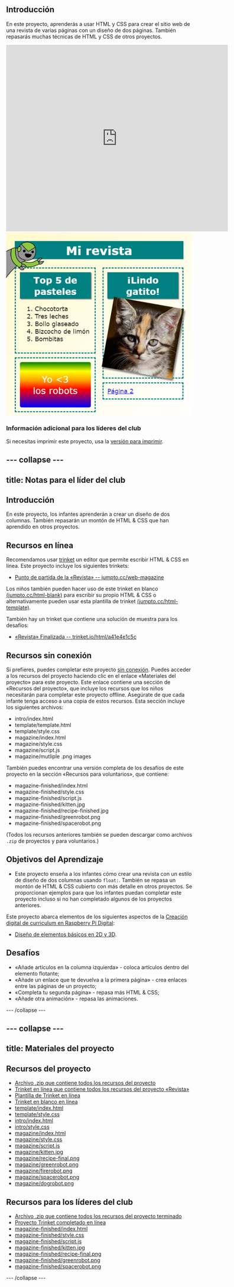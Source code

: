 ## Introducción

En este proyecto, aprenderás a usar HTML y CSS para crear el sitio web de una revista de varias páginas con un diseño de dos páginas. También repasarás muchas técnicas de HTML y CSS de otros proyectos.

<div class="trinket">
  <iframe src="https://trinket.io/embed/html/a41e4e1c5c?outputOnly=true&start=result" width="600" height="505" frameborder="0" marginwidth="0" marginheight="0" allowfullscreen>
  </iframe>
  <img src="images/magazine-final.png">
</div>

### Información adicional para los líderes del club

Si necesitas imprimir este proyecto, usa la [versión para imprimir](https://projects.raspberrypi.org/en/projects/magazine/print).

## \--- collapse \---

## title: Notas para el líder del club

## Introducción

En este proyecto, los infantes aprenderán a crear un diseño de dos columnas. También repasarán un montón de HTML & CSS que han aprendido en otros proyectos.

## Recursos en línea

Recomendamos usar [trinket](https://trinket.io/) un editor que permite escribir HTML & CSS en línea. Este proyecto incluye los siguientes trinkets:

* [Punto de partida de la «Revista» -- jumpto.cc/web-magazine](http://jumpto.cc/web-magazine)

Los niños también pueden hacer uso de este trinket en blanco [(jumpto.cc/html-blank)](http://jumpto.cc/html-blank) para escribir su propio HTML & CSS o alternativamente pueden usar esta plantilla de trinket [(jumpto.cc/html-template)](http://jumpto.cc/html-template).

También hay un trinket que contiene una solución de muestra para los desafíos:

* [«Revista» Finalizada -- trinket.io/html/a41e4e1c5c](https://trinket.io/html/a41e4e1c5c)

## Recursos sin conexión

Si prefieres, puedes completar este proyecto [sin conexión](https://www.codeclubprojects.org/en-GB/resources/webdev-working-offline/). Puedes acceder a los recursos del proyecto haciendo clic en el enlace «Materiales del proyecto» para este proyecto. Este enlace contiene una sección de «Recursos del proyecto», que incluye los recursos que los niños necesitarán para completar este proyecto offline. Asegúrate de que cada infante tenga acceso a una copia de estos recursos. Esta sección incluye los siguientes archivos:

* intro/index.html
* template/template.html
* template/style.css
* magazine/index.html
* magazine/style.css
* magazine/script.js
* magazine/mutliple .png images

También puedes encontrar una versión completa de los desafíos de este proyecto en la sección «Recursos para voluntarios», que contiene:

* magazine-finished/index.html
* magazine-finished/style.css
* magazine-finished/script.js
* magazine-finished/kitten.jpg
* magazine-finished/recipe-finished.jpg
* magazine-finished/greenrobot.png
* magazine-finished/spacerobot.png

(Todos los recursos anteriores también se pueden descargar como archivos `.zip` de proyectos y para voluntarios.)

## Objetivos del Aprendizaje

* Este proyecto enseña a los infantes cómo crear una revista con un estilo de diseño de dos columnas usando `float:`. También se repasa un montón de HTML & CSS cubierto con más detalle en otros proyectos. Se proporcionan ejemplos para que los infantes puedan completar este proyecto incluso si no han completado algunos de los proyectos anteriores. 

Este proyecto abarca elementos de los siguientes aspectos de la [Creación digital de curriculum en Raspberry Pi Digital](http://rpf.io/curriculum):

* [Diseño de elementos básicos en 2D y 3D](https://www.raspberrypi.org/curriculum/design/creator).

## Desafíos

* «Añade artículos en la columna izquierda» - coloca artículos dentro del elemento flotante;
* «Añade un enlace que te devuelva a la primera página» - crea enlaces entre las páginas de un proyecto;
* «Completa tu segunda página» - repasa más HTML & CSS;
* «Añade otra animación» - repasa las animaciones.

\--- /collapse \---

## \--- collapse \---

## title: Materiales del proyecto

## Recursos del proyecto

* [Archivo .zip que contiene todos los recursos del proyecto](https://rpf.io/p/en/magazine-go)
* [Trinket en línea que contiene todos los recursos del proyecto «Revista»](http://jumpto.cc/web-magazine)
* [Plantilla de Trinket en línea](http://jumpto.cc/trinket-template)
* [Trinket en blanco en línea](http://jumpto.cc/trinket-blank)
* [template/index.html](resources/template-index.html)
* [template/style.css](resources/template-style.css)
* [intro/index.html](resources/intro-index.html)
* [intro/style.css](resources/intro-style.css)
* [magazine/index.html](resources/magazine-index.html)
* [magazine/style.css](resources/magazine-style.css)
* [magazine/script.js](resources/magazine-script.js)
* [magazine/kitten.jpg](resources/magazine-kitten.jpg)
* [magazine/recipe-final.png](resources/magazine-recipe-final.png)
* [magazine/greenrobot.png](resources/magazine-greenrobot.png)
* [magazine/firerobot.png](resources/magazine-firerobot.png)
* [magazine/spacerobot.png](resources/magazine-spacerobot.png)
* [magazine/dogrobot.png](resources/magazine-dogrobot.png)

## Recursos para los líderes del club

* [Archivo .zip que contiene todos los recursos del proyecto terminado](https://rpf.io/p/en/magazine-go)
* [Proyecto Trinket completado en línea](https://trinket.io/html/a41e4e1c5c)
* [magazine-finished/index.html](resources/magazine-finished-index.html)
* [magazine-finished/style.css](resources/magazine-finished-style.css)
* [magazine-finished/script.js](resources/magazine-finished-script.js)
* [magazine-finished/kitten.jpg](resources/magazine-finished-kitten.jpg)
* [magazine-finished/recipe-final.png](resources/magazine-finished-recipe-final.png)
* [magazine-finished/greenrobot.png](resources/magazine-finished-greenrobot.png)
* [magazine-finished/spacerobot.png](resources/magazine-finished-spacerobot.png)

\--- /collapse \---